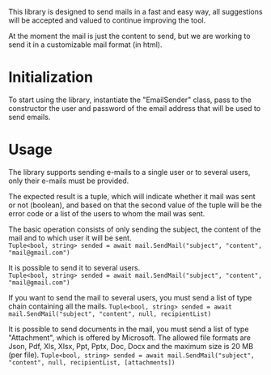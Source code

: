 This library is designed to send mails in a fast and easy way, all suggestions will be accepted and valued to continue improving the tool.

At the moment the mail is just the content to send, but we are working to send it in a customizable mail format (in html).

# Initialization

To start using the library, instantiate the "EmailSender" class, pass to the constructor the user and password of the email address that will be used to send emails.

# Usage

The library supports sending e-mails to a single user or to several users, only their e-mails must be provided.

The expected result is a tuple, which will indicate whether it mail was sent or not (boolean), and based on that the second value of the tuple will be the error code or a list of the users to whom the mail was sent.

The basic operation consists of only sending the subject, the content of the mail and to which user it will be sent.<br>
```Tuple<bool, string> sended = await mail.SendMail("subject", "content", "mail@gmail.com")```

It is possible to send it to several users.
<br>
```Tuple<bool, string> sended = await mail.SendMail("subject", "content", "mail@gmail.com")```

If you want to send the mail to several users, you must send a list of type chain containing all the mails.
```Tuple<bool, string> sended = await mail.SendMail("subject", "content", null, recipientList)```

It is possible to send documents in the mail, you must send a list of type "Attachment", which is offered by Microsoft. 
The allowed file formats are Json, Pdf, Xls, Xlsx, Ppt, Pptx, Doc, Docx and the maximum size is 20 MB (per file).
```Tuple<bool, string> sended = await mail.SendMail("subject", "content", null, recipientList, [attachments])```



